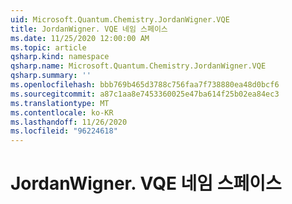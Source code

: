 ```yaml
---
uid: Microsoft.Quantum.Chemistry.JordanWigner.VQE
title: JordanWigner. VQE 네임 스페이스
ms.date: 11/25/2020 12:00:00 AM
ms.topic: article
qsharp.kind: namespace
qsharp.name: Microsoft.Quantum.Chemistry.JordanWigner.VQE
qsharp.summary: ''
ms.openlocfilehash: bbb769b465d3788c756faa7f738880ea48d0bcf6
ms.sourcegitcommit: a87c1aa8e7453360025e47ba614f25b02ea84ec3
ms.translationtype: MT
ms.contentlocale: ko-KR
ms.lasthandoff: 11/26/2020
ms.locfileid: "96224618"
---
```

# <a name="microsoftquantumchemistryjordanwignervqe-namespace"></a>JordanWigner. VQE 네임 스페이스



